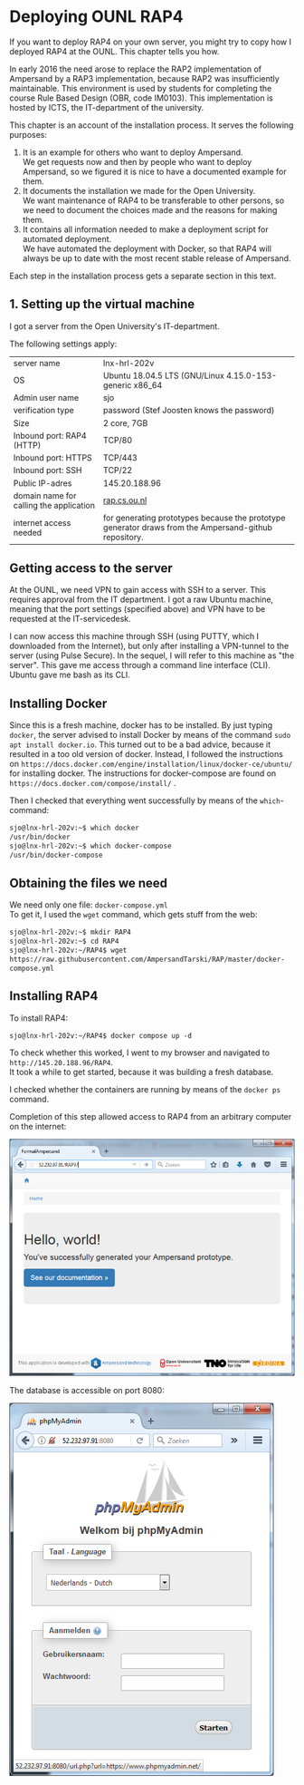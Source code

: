 # Deploying OUNL RAP4

If you want to deploy RAP4 on your own server, you might try to copy how I deployed RAP4 at the OUNL. This chapter tells you how.

In early 2016 the need arose to replace the RAP2 implementation of Ampersand by a RAP3 implementation, because RAP2 was insufficiently maintainable. This environment is used by students for completing the course Rule Based Design (OBR, code IM0103). This implementation is hosted by ICTS, the IT-department of the university.

This chapter is an account of the installation process. It serves the following purposes:

1. It is an example for others who want to deploy Ampersand.\
   We get requests now and then by people who want to deploy Ampersand, so we figured it is nice to have a documented example for them.
2. It documents the installation we made for the Open University.\
   We want maintenance of RAP4 to be transferable to other persons, so we need to document the choices made and the reasons for making them.
3. It contains all information needed to make a deployment script for automated deployment.\
   We have automated the deployment with Docker, so that RAP4 will always be up to date with the most recent stable release of Ampersand.

Each step in the installation process gets a separate section in this text.

## 1. Setting up the virtual machine

I got a server from the Open University's IT-department.

The following settings apply:

|                                         |                                                                                                       |
| --------------------------------------- | ----------------------------------------------------------------------------------------------------- |
| server name                             | lnx-hrl-202v                                                                                          |
| OS                                      | Ubuntu 18.04.5 LTS (GNU/Linux 4.15.0-153-generic x86\_64                                              |
| Admin user name                         | sjo                                                                                                   |
| verification type                       | password (Stef Joosten knows the password)                                                            |
| Size                                    | 2 core, 7GB                                                                                           |
| Inbound port: RAP4 (HTTP)               | TCP/80                                                                                                |
| Inbound port: HTTPS                     | TCP/443                                                                                               |
| Inbound port: SSH                       | TCP/22                                                                                                |
| Public IP-adres                         | 145.20.188.96                                                                                         |
| domain name for calling the application | [rap.cs.ou.nl](https://rap.cs.ou.nl)                                                                  |
| internet access needed                  | for generating prototypes because the prototype generator draws from the Ampersand-github repository. |

## Getting access to the server

At the OUNL, we need VPN to gain access with SSH to a server. This requires approval from the IT department. I got a raw Ubuntu machine, meaning that the port settings (specified above) and VPN have to be requested at the IT-servicedesk.

I can now access this machine through SSH (using PUTTY, which I downloaded from the Internet), but only after installing a VPN-tunnel to the server (using Pulse Secure). In the sequel, I will refer to this machine as "the server". This gave me access through a command line interface (CLI). Ubuntu gave me bash as its CLI.

## Installing Docker

Since this is a fresh machine, docker has to be installed. By just typing `docker`, the server advised to install Docker by means of the command `sudo apt install docker.io`. This turned out to be a bad advice, because it resulted in a too old version of docker. Instead, I followed the instructions on `https://docs.docker.com/engine/installation/linux/docker-ce/ubuntu/` for installing docker. The instructions for docker-compose are found on `https://docs.docker.com/compose/install/` .

Then I checked that everything went successfully by means of the `which`-command:

```
sjo@lnx-hrl-202v:~$ which docker
/usr/bin/docker
sjo@lnx-hrl-202v:~$ which docker-compose
/usr/bin/docker-compose
```

## Obtaining the files we need

We need only one file: `docker-compose.yml`\
To get it, I used the `wget` command, which gets stuff from the web:

```
sjo@lnx-hrl-202v:~$ mkdir RAP4
sjo@lnx-hrl-202v:~$ cd RAP4
sjo@lnx-hrl-202v:~/RAP4$ wget https://raw.githubusercontent.com/AmpersandTarski/RAP/master/docker-compose.yml
```

## Installing RAP4

To install RAP4:

```
sjo@lnx-hrl-202v:~/RAP4$ docker compose up -d
```

To check whether this worked, I went to my browser and navigated to `http://145.20.188.96/RAP4`.\
It took a while to get started, because it was building a fresh database.

I checked whether the containers are running by means of the `docker ps` command.

Completion of this step allowed access to RAP4 from an arbitrary computer on the internet:

![](<../.gitbook/assets/import (1).png>)

The database is accessible on port 8080:

![](<../.gitbook/assets/phpmyadmin (1) (1).png>)
